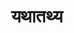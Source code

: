 ---
title: यथातथ्य

type: chapter
position: 13

parent:
  type: book

children:
  type: sutra
  count: 23

---